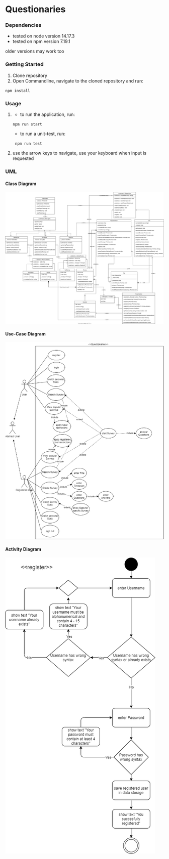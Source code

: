 # Questionaries

### Dependencies

- tested on node version 14.17.3
- tested on npm version 7.19.1

older versions may work too

### Getting Started

1. Clone repository
2. Open Commandline, navigate to the cloned repository and run:

```
npm install
```

### Usage

1. - to run the application, run:

   ```
   npm run start

   ```

   - to run a unit-test, run:

   ```
    npm run test
   ```

2. use the arrow keys to navigate, use your keyboard when input is requested

### UML

#### Class Diagram

![Class Diagram](https://github.com/FabianKowatsch/Questionaries_SoSe_2021/blob/main/UML/svg/class_diagram.svg?raw=true "Class Diagram")

#### Use-Case Diagram

![Use-Case Diagram](https://github.com/FabianKowatsch/Questionaries_SoSe_2021/blob/main/UML/png/use_case_diagram.png?raw=true "Use-Case Diagram")

#### Activity Diagram

![Activity Diagram](https://github.com/FabianKowatsch/Questionaries_SoSe_2021/blob/main/UML/png/activity_diagram.png?raw=true "Activity Diagram")
